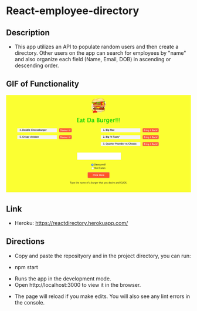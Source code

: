 # React-employee-directory

## Description
* This app utilizes an API to populate random users and then create a directory. Other users on the app can search for employees by "name" and also organize each field (Name, Email, DOB) in ascending or descending order.

## GIF of Functionality
 ![App Function](https://github.com/Jupton2020/BurgerApp/blob/master/public/assets/img/Screen%20Shot%202020-01-19%20at%205.53.37%20PM.png?raw=true)
## Link
* Heroku: https://reactdirectory.herokuapp.com/

## Directions
* Copy and paste the reposityory and in the project directory, you can run:

* npm start
- Runs the app in the development mode.
- Open http://localhost:3000 to view it in the browser.

* The page will reload if you make edits. You will also see any lint errors in the console.
